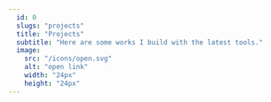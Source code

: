 ```yaml
---
  id: 0
  slugs: "projects"
  title: "Projects"
  subtitle: "Here are some works I build with the latest tools."
  image:
    src: "/icons/open.svg"
    alt: "open link"
    width: "24px"
    height: "24px"
---
```

